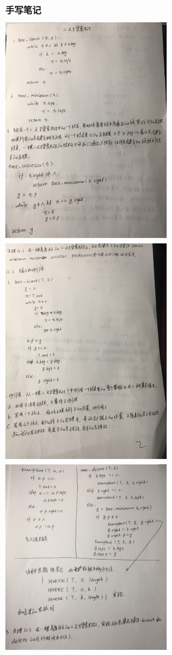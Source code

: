 # 手写笔记

![](binary_tree/binary_tree_01.JPG)

![](binary_tree/binary_tree_02.JPG)

![](binary_tree/binary_tree_03.jpg)